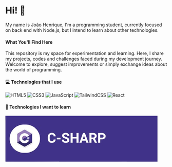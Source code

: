 # Hi! 👋

My name is João Henrique, I'm a programming student, currently focused on back end with Node.js, but I intend to learn about other technologies.

#### What You'll Find Here

This repository is my space for experimentation and learning. Here, I share my projects, codes and challenges faced during my development journey. Welcome to explore, suggest improvements or simply exchange ideas about the world of programming.

#### 💻 Technologies that I use

![HTML5](https://github.com/AsmrProg-YT/AsmrProg-YT/blob/master/assets/html.svg) ![CSS3](https://github.com/AsmrProg-YT/AsmrProg-YT/blob/master/assets/css.svg) ![JavaScript](https://github.com/AsmrProg-YT/AsmrProg-YT/blob/master/assets/javascript.svg) ![TailwindCSS](https://github.com/AsmrProg-YT/AsmrProg-YT/blob/master/assets/tailwind.svg) ![React](https://github.com/AsmrProg-YT/AsmrProg-YT/blob/master/assets/react.svg)

#### 📘 Technologies I want to learn

![C#](./assets/csharp.png)
